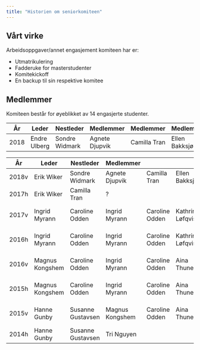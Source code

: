 ```yaml
---
title: "Historien om seniorkomiteen"
---
```


Vårt virke
----------


Arbeidsoppgaver/annet engasjement komiteen har er:  

* Utmatrikulering
* Fadderuke for masterstudenter
* Komitekickoff
* En backup til sin respektive komitee

Medlemmer
---------

Komiteen består for øyeblikket av 14 engasjerte studenter.


| År           | Leder            | Nestleder        | Medlemmer| Medlemmer| Medlemmer| Medlemmer| Medlemmer| Medlemmer|Medlemmer|Medlemmer|Medlemmer|Medlemmer|Medlemmer|Medlemmer|Medlemmer|Medlemmer|Medlemmer|
|--------------|------------------|------------------|----------|----------|----------|----------|----------|----------|----------|----------|----------|----------|----------|----------|----------|----------|----------|
| 2018         | Endre Ulberg | Sondre Widmark |Agnete Djupvik|Camilla Tran|Ellen Bakksjø|Erik Wiker|Hege Borge|Henrik Munkeberg|Kristoffer Hajem|Margit Schjefte|Nils Herde|Sigve Skaugvoll|Trine-Lise Helgesen|          |          |          |          |




| År    | Leder           | Nestleder         | Medlemmer       |                |                  |                      |                     |               |              |              |            |                      |
|-------|-----------------|-------------------|-----------------|----------------|------------------|----------------------|---------------------|---------------|--------------|--------------|------------|----------------------|
| 2018v |Erik Wiker| Sondre Widmark    | Agnete Djupvik   | Camilla Tran | Ellen Bakksjø | Endre Ulberg | Hege Borge | Henrik Munkeberg | Kristoffer Hajem | Margit Schjefte | Nils Herde | Sigve Skaugvoll | Trine-Lise Helgesen|
| 2017h | Erik Wiker | Camilla Tran   |? |  |  | |  |  | |  |  |
| 2017v | Ingrid Myrann | Caroline Odden    | Ingrid Myrann   | Caroline Odden | Kathrine Løfqvist | Per Øyvind Kanestrøm | Marius Thingwall | Sverre Bjørke | Tale Prestmo | Marthe Øynes | Signe Elise Livgard |
| 2016h | Ingrid Myrann | Caroline Odden    | Ingrid Myrann   | Caroline Odden | Kathrine Løfqvist | Per Øyvind Kanestrøm | Marius Thingwall | Sverre Bjørke | Tale Prestmo | Marthe Øynes | Signe Elise Livgard |                      |
| 2016v | Magnus Kongshem | Caroline Odden    | Ingrid Myrann   | Caroline Odden | Aina Thunestveit | Per Øyvind Kanestrøm | Kathrine Steffensen | Sverre Bjørke | Tale Prestmo (permitert) | Marthe Øynes |    Truls Mørk (Permitert)        |                      |
| 2015h | Magnus Kongshem | Caroline Odden    | Ingrid Myrann   | Caroline Odden | Aina Thunestveit | Per Øyvind Kanestrøm | Kathrine Steffensen | Sverre Bjørke | Tale Prestmo | Marthe Øynes |Truls Mørk (Permitert) |                      |
| 2015v | Hanne Gunby     | Susanne Gustavsen | Magnus Kongshem | Caroline Odden | Aina Thunestveit | Per Øyvind Kanestrøm | Kathrine Steffensen | Sverre Bjørke | Tale Prestmo | Marthe Øynes | Truls Mørk | Daniel Sollie Hansen |
| 2014h | Hanne Gunby     | Susanne Gustavsen | Tri Nguyen      |                |                  |                      |                     |               |              |              |            |                      |